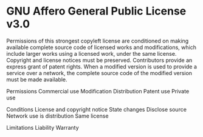 GNU Affero General Public License v3.0
======================================

Permissions of this strongest
copyleft license are
conditioned on making
available complete source code
of licensed works and
modifications, which include
larger works using a licensed
work, under the same license.
Copyright and license notices
must be preserved.
Contributors provide an
express grant of patent
rights. When a modified
version is used to provide a
service over a network, the
complete source code of the
modified version must be made
available.

Permissions
Commercial use
Modification
Distribution
Patent use
Private use

Conditions
License and copyright notice
State changes
Disclose source
Network use is distribution
Same license

Limitations
Liability
Warranty
